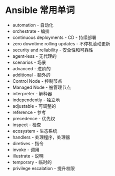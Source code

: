 # Ansible 常用单词

* automation - 自动化
* orchestrate - 编排
* continuous deployments - CD - 持续部署
* zero downtime rolling updates - 不停机滚动更新
* security and reliability - 安全性和可靠性
* agent-less - 无代理的
* scenarios - 场景
* advanced - 进阶的
* additional - 额外的
* Control  Node - 控制节点
* Managed Node - 被管理节点
* interpreter - 解释器
* independently - 独立地
* adjustable - 可调整的
* reference - 参考
* precedence - 优先权
* inspect - 检查
* ecosystem - 生态系统
* handlers - 处理程序，处理器
* diretives - 指令
* invoke - 调用
* illustrate - 说明
* temporary - 临时的
* privilege escalation - 提升权限